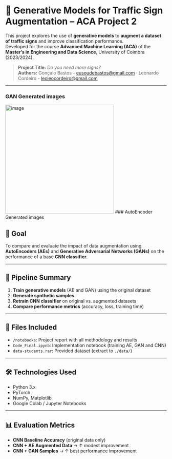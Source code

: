 # 🧠 Generative Models for Traffic Sign Augmentation – ACA Project 2

This project explores the use of **generative models** to **augment a dataset of traffic signs** and improve classification performance.  
Developed for the course **Advanced Machine Learning (ACA)** of the **Master’s in Engineering and Data Science**, University of Coimbra (2023/2024).

> **Project Title:** *Do you need more signs?*  
> **Authors:** Gonçalo Bastos - eusoudebastos@gmail.com · Leonardo Cordeiro - leoleocordeiro@gmail.com

---

### GAN Generated images
<img width="339" alt="image" src="https://github.com/user-attachments/assets/62a82e11-4a41-4afa-9a98-7507464dbd84" />
### AutoEncoder Generated images


## 🎯 Goal

To compare and evaluate the impact of data augmentation using **AutoEncoders (AEs)** and **Generative Adversarial Networks (GANs)** on the performance of a base **CNN classifier**.

---

## 🧪 Pipeline Summary

1. **Train generative models** (AE and GAN) using the original dataset
2. **Generate synthetic samples**
3. **Retrain CNN classifier** on original vs. augmented datasets
4. **Compare performance metrics** (accuracy, loss, training time)

---

## 📁 Files Included

- `/notebooks`: Project report with all methodology and results  
- `Code_Final.ipynb`: Implementation notebook (training AE, GAN and CNN)  
- `data-students.rar`: Provided dataset (extract to `./data/`)  

---

## 🛠️ Technologies Used

- Python 3.x
- PyTorch
- NumPy, Matplotlib
- Google Colab / Jupyter Notebooks

---

## 📊 Evaluation Metrics

- **CNN Baseline Accuracy** (original data only)
- **CNN + AE Augmented Data** → ↑ modest improvement  
- **CNN + GAN Samples** → ↑ best performance improvement

